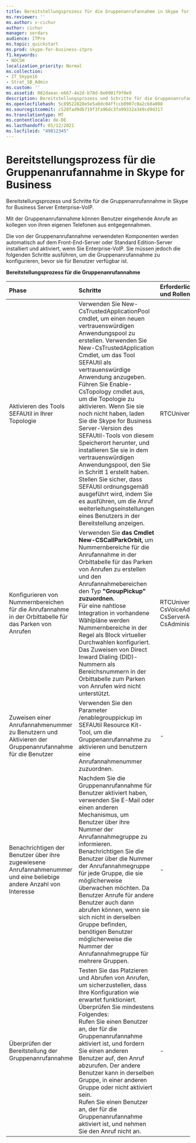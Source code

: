 ```yaml
---
title: Bereitstellungsprozess für die Gruppenanrufannahme in Skype for Business
ms.reviewer: ''
ms.author: v-cichur
author: cichur
manager: serdars
audience: ITPro
ms.topic: quickstart
ms.prod: skype-for-business-itpro
f1.keywords:
- NOCSH
localization_priority: Normal
ms.collection:
- IT_Skype16
- Strat_SB_Admin
ms.custom: ''
ms.assetid: 082daeac-e667-4e2d-b78d-8e0901f9f0e9
description: Bereitstellungsprozess und Schritte für die Gruppenanrufannahme in Skype for Business Server Enterprise-VoIP.
ms.openlocfilehash: 5c89522828e5e5a0dc04ffccb0907c0a2cb8a008
ms.sourcegitcommit: c528fad9db719f3fa96dc3fa99332a349cd9d317
ms.translationtype: MT
ms.contentlocale: de-DE
ms.lasthandoff: 01/12/2021
ms.locfileid: "49812345"
---
```

# <a name="deployment-process-for-group-call-pickup-in-skype-for-business"></a>Bereitstellungsprozess für die Gruppenanrufannahme in Skype for Business
 
Bereitstellungsprozess und Schritte für die Gruppenanrufannahme in Skype for Business Server Enterprise-VoIP.
  
Mit der Gruppenanrufannahme können Benutzer eingehende Anrufe an kollegen von ihren eigenen Telefonen aus entgegennahmen. 
  
 Die von der Gruppenanrufannahme verwendeten Komponenten werden automatisch auf dem Front-End-Server oder Standard Edition-Server installiert und aktiviert, wenn Sie Enterprise-VoIP. Sie müssen jedoch die folgenden Schritte ausführen, um die Gruppenanrufannahme zu konfigurieren, bevor sie für Benutzer verfügbar ist.
  
**Bereitstellungsprozess für die Gruppenanrufannahme**

|**Phase**|**Schritte**|**Erforderliche Gruppen und Rollen**|**Bereitstellungsdokumentation**|
|:-----|:-----|:-----|:-----|
|Aktivieren des Tools SEFAUtil in Ihrer Topologie|Verwenden Sie New-CsTrustedApplicationPool cmdlet, um einen neuen vertrauenswürdigen Anwendungspool zu erstellen. Verwenden Sie New-CsTrustedApplication Cmdlet, um das Tool SEFAUtil als vertrauenswürdige Anwendung anzugeben. Führen Sie Enable-CsTopology cmdlet aus, um die Topologie zu aktivieren. Wenn Sie sie noch nicht haben, laden Sie die Skype for Business Server-Version des SEFAUtil-Tools von diesem Speicherort herunter, und installieren Sie sie in dem vertrauenswürdigen Anwendungspool, den Sie in Schritt 1 erstellt haben. Stellen Sie sicher, dass SEFAUtil ordnungsgemäß ausgeführt wird, indem Sie es ausführen, um die Anruf weiterleitungseinstellungen eines Benutzers in der Bereitstellung anzeigen. |RTCUniversalServerAdmins  <br/> |[Bereitstellen des Tools SEFAUtil in Skype for Business](deploy-the-sefautil-tool.md) <br/> [New-CsTrustedApplicationPool](https://docs.microsoft.com/powershell/module/skype/new-cstrustedapplicationpool?view=skype-ps) </br>[New-CsTrustedApplication](https://docs.microsoft.com/powershell/module/skype/new-cstrustedapplication?view=skype-ps)</br>[Enable-CsTopology](https://docs.microsoft.com/powershell/module/skype/enable-cstopology?view=skype-ps) <br/> [Dokumentation zu Skype for Business Server 2015 Resource Kit Tools](../../management-tools/resource-kit-tools.md). (Für Skype for Business Server müssen Sie die aktuelle Version des Tools verwenden, aber diese Dokumentation aus Lync Server 2013 gilt weiterhin.)  <br/> |
|Konfigurieren von Nummernbereichen für die Anrufannahme in der Orbittabelle für das Parken von Anrufen  <br/> |Verwenden Sie **das Cmdlet New-CSCallParkOrbit,** um Nummernbereiche für die Anrufannahme in der Orbittabelle für das Parken von Anrufen zu erstellen und den Anrufannahmebereichen den Typ **"GroupPickup" zuzuordnen.**  <br/> Für eine nahtlose Integration in vorhandene Wählpläne werden Nummernbereiche in der Regel als Block virtueller Durchwahlen konfiguriert. Das Zuweisen von Direct Inward Dialing (DID)-Nummern als Bereichsnummern in der Orbittabelle zum Parken von Anrufen wird nicht unterstützt.  <br/> |RTCUniversalServerAdmins  <br/> CsVoiceAdministrator  <br/> CsServerAdministrator  <br/> CsAdministrator  <br/> |[Erstellen oder Ändern eines Nummernbereichs für die Gruppenanrufannahme in Skype for Business](create-or-modify-a-group-call-pickup-number-range.md) <br/> |
|Zuweisen einer Anrufannahmenummer zu Benutzern und Aktivieren der Gruppenanrufannahme für die Benutzer  <br/> |Verwenden Sie den Parameter /enablegrouppickup im SEFAUtil Resource Kit-Tool, um die Gruppenanrufannahme zu aktivieren und benutzern eine Anrufannahmenummer zuzuordnen.  <br/> |-  <br/> |[Aktivieren der Gruppenanrufannahme für Benutzer und Zuweisen einer Gruppennummer in Skype for Business](enable-group-call-pickup-for-users-and-assign-a-group-number.md) <br/> |
|Benachrichtigen der Benutzer über ihre zugewiesene Anrufannahmenummer und eine beliebige andere Anzahl von Interesse  <br/> |Nachdem Sie die Gruppenanrufannahme für Benutzer aktiviert haben, verwenden Sie E-Mail oder einen anderen Mechanismus, um Benutzer über ihre Nummer der Anrufannahmegruppe zu informieren. Benachrichtigen Sie die Benutzer über die Nummer der Anrufannahmegruppe für jede Gruppe, die sie möglicherweise überwachen möchten. Da Benutzer Anrufe für andere Benutzer auch dann abrufen können, wenn sie sich nicht in derselben Gruppe befinden, benötigen Benutzer möglicherweise die Nummer der Anrufannahmegruppe für mehrere Gruppen.  <br/> |-  <br/> ||
|Überprüfen der Bereitstellung der Gruppenanrufannahme  <br/> | Testen Sie das Platzieren und Abrufen von Anrufen, um sicherzustellen, dass Ihre Konfiguration wie erwartet funktioniert. Überprüfen Sie mindestens Folgendes: <br/>  Rufen Sie einen Benutzer an, der für die Gruppenanrufannahme aktiviert ist, und fordern Sie einen anderen Benutzer auf, den Anruf abzurufen. Der andere Benutzer kann in derselben Gruppe, in einer anderen Gruppe oder nicht aktiviert sein. <br/>  Rufen Sie einen Benutzer an, der für die Gruppenanrufannahme aktiviert ist, und nehmen Sie den Anruf nicht an. <br/> |-  <br/> ||
   

